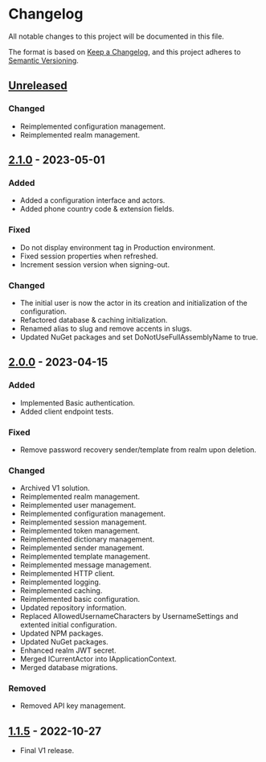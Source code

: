 # Changelog

All notable changes to this project will be documented in this file.

The format is based on [Keep a Changelog](https://keepachangelog.com/en/1.0.0/),
and this project adheres to [Semantic Versioning](https://semver.org/spec/v2.0.0.html).

## [Unreleased]

### Changed

- Reimplemented configuration management.
- Reimplemented realm management.

## [2.1.0] - 2023-05-01

### Added

- Added a configuration interface and actors.
- Added phone country code & extension fields.

### Fixed

- Do not display environment tag in Production environment.
- Fixed session properties when refreshed.
- Increment session version when signing-out.

### Changed

- The initial user is now the actor in its creation and initialization of the configuration.
- Refactored database & caching initialization.
- Renamed alias to slug and remove accents in slugs.
- Updated NuGet packages and set DoNotUseFullAssemblyName to true.

## [2.0.0] - 2023-04-15

### Added

- Implemented Basic authentication.
- Added client endpoint tests.

### Fixed

- Remove password recovery sender/template from realm upon deletion.

### Changed

- Archived V1 solution.
- Reimplemented realm management.
- Reimplemented user management.
- Reimplemented configuration management.
- Reimplemented session management.
- Reimplemented token management.
- Reimplemented dictionary management.
- Reimplemented sender management.
- Reimplemented template management.
- Reimplemented message management.
- Reimplemented HTTP client.
- Reimplemented logging.
- Reimplemented caching.
- Reimplemented basic configuration.
- Updated repository information.
- Replaced AllowedUsernameCharacters by UsernameSettings and extented initial configuration.
- Updated NPM packages.
- Updated NuGet packages.
- Enhanced realm JWT secret.
- Merged ICurrentActor into IApplicationContext.
- Merged database migrations.

### Removed

- Removed API key management.

## [1.1.5] - 2022-10-27

- Final V1 release.

[unreleased]: https://github.com/Logitar/Portal/compare/v2.1.0...HEAD
[2.1.0]: https://github.com/Logitar/Portal/compare/v2.0.0...v2.1.0
[2.0.0]: https://github.com/Logitar/Portal/compare/v1.1.5...v2.0.0
[1.1.5]: https://github.com/Logitar/Portal/releases/tag/v1.1.5
